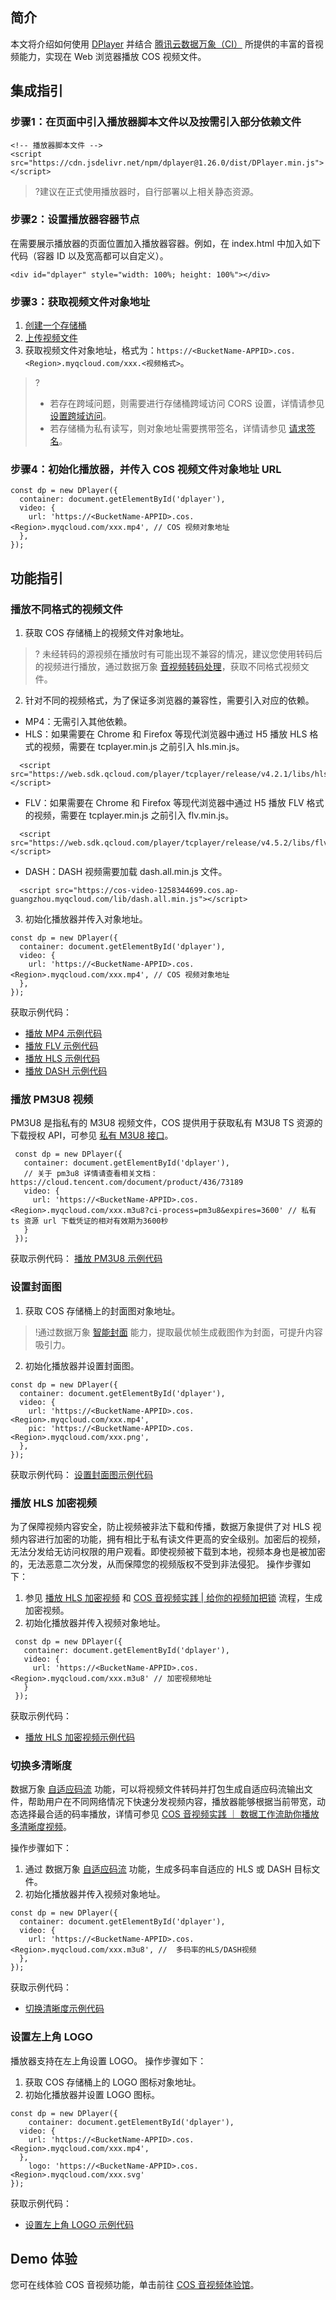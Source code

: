 ## 简介

本文将介绍如何使用 [DPlayer](https://dplayer.js.org/) 并结合 [腾讯云数据万象（CI）](https://cloud.tencent.com/document/product/460/47503) 所提供的丰富的音视频能力，实现在 Web 浏览器播放 COS 视频文件。

## 集成指引

### 步骤1：在页面中引入播放器脚本文件以及按需引入部分依赖文件
```
<!-- 播放器脚本文件 -->
<script src="https://cdn.jsdelivr.net/npm/dplayer@1.26.0/dist/DPlayer.min.js"></script>
```
>?建议在正式使用播放器时，自行部署以上相关静态资源。

### 步骤2：设置播放器容器节点
在需要展示播放器的页面位置加入播放器容器。例如，在 index.html 中加入如下代码（容器 ID 以及宽高都可以自定义）。
```
<div id="dplayer" style="width: 100%; height: 100%"></div>
```

### 步骤3：获取视频文件对象地址
1. [创建一个存储桶](https://cloud.tencent.com/document/product/436/13309)
2. [上传视频文件](https://cloud.tencent.com/document/product/436/13321)
3. 获取视频文件对象地址，格式为：`https://<BucketName-APPID>.cos.<Region>.myqcloud.com/xxx.<视频格式>`。

>?
> - 若存在跨域问题，则需要进行存储桶跨域访问 CORS 设置，详情请参见 [设置跨域访问](https://cloud.tencent.com/document/product/436/13318)。
> - 若存储桶为私有读写，则对象地址需要携带签名，详情请参见 [请求签名](https://cloud.tencent.com/document/product/436/7778)。

### 步骤4：初始化播放器，并传入 COS 视频文件对象地址 URL
```
const dp = new DPlayer({
  container: document.getElementById('dplayer'),
  video: {
  	url: 'https://<BucketName-APPID>.cos.<Region>.myqcloud.com/xxx.mp4', // COS 视频对象地址
  },
});
```

## 功能指引

### 播放不同格式的视频文件

1. 获取 COS 存储桶上的视频文件对象地址。
>? 未经转码的源视频在播放时有可能出现不兼容的情况，建议您使用转码后的视频进行播放，通过数据万象 [音视频转码处理](https://cloud.tencent.com/document/product/460/47509)，获取不同格式视频文件。
2. 针对不同的视频格式，为了保证多浏览器的兼容性，需要引入对应的依赖。
 - MP4：无需引入其他依赖。
 - HLS：如果需要在 Chrome 和 Firefox 等现代浏览器中通过 H5 播放 HLS 格式的视频，需要在 tcplayer.min.js 之前引入 hls.min.js。
```
  <script src="https://web.sdk.qcloud.com/player/tcplayer/release/v4.2.1/libs/hls.min.0.13.2m.js"></script>
```
 - FLV：如果需要在 Chrome 和 Firefox 等现代浏览器中通过 H5 播放 FLV 格式的视频，需要在 tcplayer.min.js 之前引入 flv.min.js。
```
  <script src="https://web.sdk.qcloud.com/player/tcplayer/release/v4.5.2/libs/flv.min.1.6.2.js"></script>
```
 - DASH：DASH 视频需要加载 dash.all.min.js 文件。
```
  <script src="https://cos-video-1258344699.cos.ap-guangzhou.myqcloud.com/lib/dash.all.min.js"></script>
```
3. 初始化播放器并传入对象地址。
```
const dp = new DPlayer({
  container: document.getElementById('dplayer'),
  video: {
  	url: 'https://<BucketName-APPID>.cos.<Region>.myqcloud.com/xxx.mp4', // COS 视频对象地址
  },
});
```

获取示例代码：

- [播放 MP4 示例代码](https://github.com/tencentyun/cos-demo/blob/main/cos-video/examples/web/dplayer/mp4.html)
- [播放 FLV 示例代码](https://github.com/tencentyun/cos-demo/blob/main/cos-video/examples/web/dplayer/flv.html)
- [播放 HLS 示例代码](https://github.com/tencentyun/cos-demo/blob/main/cos-video/examples/web/dplayer/m3u8.html)
- [播放 DASH 示例代码](https://github.com/tencentyun/cos-demo/blob/main/cos-video/examples/web/dplayer/dash.html)

### 播放 PM3U8 视频
PM3U8 是指私有的 M3U8 视频文件，COS 提供用于获取私有 M3U8 TS 资源的下载授权 API，可参见 [私有 M3U8 接口](https://cloud.tencent.com/document/product/436/73189)。
```
 const dp = new DPlayer({
   container: document.getElementById('dplayer'),
   // 关于 pm3u8 详情请查看相关文档：https://cloud.tencent.com/document/product/436/73189
   video: {
     url: 'https://<BucketName-APPID>.cos.<Region>.myqcloud.com/xxx.m3u8?ci-process=pm3u8&expires=3600' // 私有 ts 资源 url 下载凭证的相对有效期为3600秒
   }
 });
```
获取示例代码：
[播放 PM3U8 示例代码](https://github.com/tencentyun/cos-demo/blob/main/cos-video/examples/web/dplayer/pm3u8.html)

### 设置封面图
1. 获取 COS 存储桶上的封面图对象地址。
>!通过数据万象 [智能封面](https://cloud.tencent.com/document/product/460/47508) 能力，提取最优帧生成截图作为封面，可提升内容吸引力。
2. 初始化播放器并设置封面图。
```
const dp = new DPlayer({
  container: document.getElementById('dplayer'),
  video: {
    url: 'https://<BucketName-APPID>.cos.<Region>.myqcloud.com/xxx.mp4',
    pic: 'https://<BucketName-APPID>.cos.<Region>.myqcloud.com/xxx.png',
  },
});
```

获取示例代码：
[设置封面图示例代码](https://github.com/tencentyun/cos-demo/blob/main/cos-video/examples/web/dplayer/poster.html)

### 播放 HLS 加密视频
为了保障视频内容安全，防止视频被非法下载和传播，数据万象提供了对 HLS 视频内容进行加密的功能，拥有相比于私有读文件更高的安全级别。加密后的视频，无法分发给无访问权限的用户观看。即使视频被下载到本地，视频本身也是被加密的，无法恶意二次分发，从而保障您的视频版权不受到非法侵犯。
操作步骤如下：
1. 参见 [播放 HLS 加密视频](https://cloud.tencent.com/document/product/436/63989) 和 [COS 音视频实践 | 给你的视频加把锁](https://mp.weixin.qq.com/s/4f-GKyAG0S-FcZ2BZCn7jA) 流程，生成加密视频。
2. 初始化播放器并传入视频对象地址。
```
 const dp = new DPlayer({
   container: document.getElementById('dplayer'),
   video: {
     url: 'https://<BucketName-APPID>.cos.<Region>.myqcloud.com/xxx.m3u8' // 加密视频地址
   }
 });
```


获取示例代码：
- [播放 HLS 加密视频示例代码](https://github.com/tencentyun/cos-demo/blob/main/cos-video/examples/web/dplayer/m3u8.html)

### 切换多清晰度

数据万象 [自适应码流](https://cloud.tencent.com/document/product/460/58430) 功能，可以将视频文件转码并打包生成自适应码流输出文件，帮助用户在不同网络情况下快速分发视频内容，播放器能够根据当前带宽，动态选择最合适的码率播放，详情可参见 [COS 音视频实践 ｜ 数据工作流助你播放多清晰度视频](https://mp.weixin.qq.com/s/THUhur1FV_55T9zzqT2MFQ)。

操作步骤如下：
1. 通过 数据万象 [自适应码流](https://cloud.tencent.com/document/product/460/58430) 功能，生成多码率自适应的 HLS 或 DASH 目标文件。
2. 初始化播放器并传入视频对象地址。
```
const dp = new DPlayer({
  container: document.getElementById('dplayer'),
  video: {
  	url: 'https://<BucketName-APPID>.cos.<Region>.myqcloud.com/xxx.m3u8', //  多码率的HLS/DASH视频
  },
});
```

获取示例代码：
- [切换清晰度示例代码](https://github.com/tencentyun/cos-demo/blob/main/cos-video/examples/web/dplayer/multiDefinition.html)

### 设置左上角 LOGO
播放器支持在左上角设置 LOGO。
操作步骤如下：
1. 获取 COS 存储桶上的 LOGO 图标对象地址。
2. 初始化播放器并设置 LOGO 图标。
```
const dp = new DPlayer({
	container: document.getElementById('dplayer'),
  video: {
  	url: 'https://<BucketName-APPID>.cos.<Region>.myqcloud.com/xxx.mp4',
  },
	logo: 'https://<BucketName-APPID>.cos.<Region>.myqcloud.com/xxx.svg'
});
```

获取示例代码：
- [设置左上角 LOGO 示例代码](https://github.com/tencentyun/cos-demo/blob/main/cos-video/examples/web/dplayer/logo.html)

## Demo 体验

您可在线体验 COS 音视频功能，单击前往 [COS 音视频体验馆](https://cloud.tencent.com/document/product/436/77751)。
